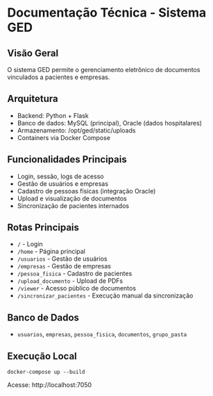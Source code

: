 # Documentação Técnica - Sistema GED

## Visão Geral
O sistema GED permite o gerenciamento eletrônico de documentos vinculados a pacientes e empresas.

## Arquitetura
- Backend: Python + Flask
- Banco de dados: MySQL (principal), Oracle (dados hospitalares)
- Armazenamento: /opt/ged/static/uploads
- Containers via Docker Compose

## Funcionalidades Principais
- Login, sessão, logs de acesso
- Gestão de usuários e empresas
- Cadastro de pessoas físicas (integração Oracle)
- Upload e visualização de documentos
- Sincronização de pacientes internados

## Rotas Principais
- `/` - Login
- `/home` - Página principal
- `/usuarios` - Gestão de usuários
- `/empresas` - Gestão de empresas
- `/pessoa_fisica` - Cadastro de pacientes
- `/upload_documento` - Upload de PDFs
- `/viewer` - Acesso público de documentos
- `/sincronizar_pacientes` - Execução manual da sincronização

## Banco de Dados
- `usuarios`, `empresas`, `pessoa_fisica`, `documentos`, `grupo_pasta`

## Execução Local
```
docker-compose up --build
```

Acesse: http://localhost:7050
